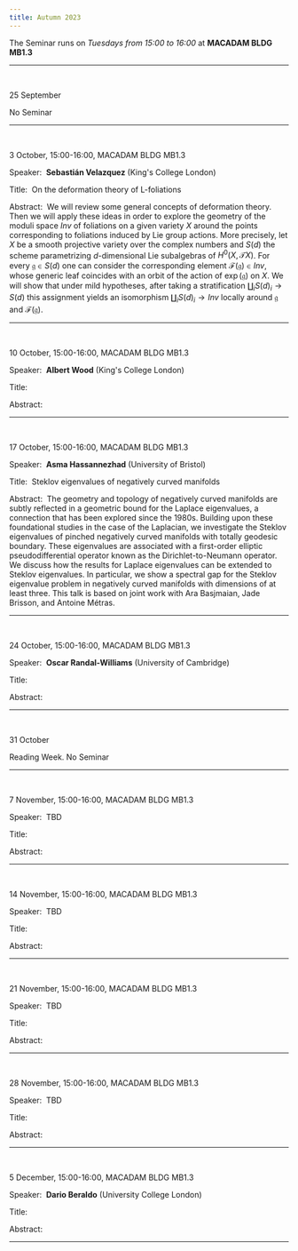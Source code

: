 ```yaml
---
title: Autumn 2023
---
```



The Seminar runs on *Tuesdays from 15:00 to 16:00* at **MACADAM BLDG MB1.3**



----------------------------------------------------------------
<br />

25 September

No Seminar

---------------------------------------------------------
<br />

3 October, 15:00-16:00, MACADAM BLDG MB1.3

Speaker:&nbsp; **Sebastián Velazquez** (King's College London)

Title:&nbsp;  On the deformation theory of L-foliations

Abstract:&nbsp;  We will review some general concepts of deformation theory. Then we will apply these ideas in order to explore the geometry of the moduli space $Inv$ of foliations on a given variety $X$  around the points corresponding to foliations induced by Lie group actions.  More precisely, let $X$ be a smooth projective variety over the complex numbers and $S(d)$ the scheme parametrizing $d$-dimensional Lie subalgebras of $H^0(X,\mathcal{T} X)$.  For every $\mathfrak{g} \in S(d)$ one can consider the corresponding element $\mathcal{F}(\mathfrak{g})\in Inv$, whose generic leaf coincides with an orbit of the action of $\exp(\mathfrak{g})$ on $X$. We will show that under mild hypotheses, after taking a stratification $\coprod_i S(d)_i\to S(d)$ this assignment yields an isomorphism $\coprod_i S(d)_i\to Inv$ locally around $\mathfrak{g}$ and $\mathcal{F}(\mathfrak{g})$.


-----------------------------------------------------------
<br />

10 October, 15:00-16:00, MACADAM BLDG MB1.3

Speaker:&nbsp; **Albert Wood** (King's College London)

Title:&nbsp;

Abstract:&nbsp;

-----------------------------------------------------------
<br />

17 October, 15:00-16:00, MACADAM BLDG MB1.3

Speaker:&nbsp; **Asma Hassannezhad** (University of Bristol)

Title:&nbsp; Steklov eigenvalues of negatively curved manifolds

Abstract:&nbsp; The geometry and topology of negatively curved manifolds are subtly reflected in a geometric bound for the Laplace eigenvalues, a connection that has been explored since the 1980s. Building upon these foundational studies in the case of the Laplacian, we investigate the Steklov eigenvalues of pinched negatively curved manifolds with totally geodesic boundary. These eigenvalues are associated with a first-order elliptic pseudodifferential operator known as the Dirichlet-to-Neumann operator. We discuss how the results for Laplace eigenvalues can be extended to Steklov eigenvalues. In particular, we show a spectral gap for the Steklov eigenvalue problem in negatively curved manifolds with dimensions of at least three.
This talk is based on joint work with Ara Basjmaian, Jade Brisson, and Antoine Métras.

-----------------------------------------------------------
<br />

24 October, 15:00-16:00, MACADAM BLDG MB1.3

Speaker:&nbsp; **Oscar Randal-Williams** (University of Cambridge)

Title:&nbsp;

Abstract:&nbsp;


-----------------------------------------------------------
<br />

31 October

Reading Week. No Seminar


-----------------------------------------------------------
<br />

7 November, 15:00-16:00, MACADAM BLDG MB1.3

Speaker:&nbsp; TBD

Title:&nbsp;

Abstract:&nbsp;

-----------------------------------------------------------
<br />

14 November, 15:00-16:00, MACADAM BLDG MB1.3

Speaker:&nbsp; TBD

Title:&nbsp;

Abstract:&nbsp;

-----------------------------------------------------------
<br />

21 November, 15:00-16:00, MACADAM BLDG MB1.3

Speaker:&nbsp; TBD

Title:&nbsp;

Abstract:&nbsp;

-----------------------------------------------------------
<br />

28 November, 15:00-16:00, MACADAM BLDG MB1.3

Speaker:&nbsp; TBD

Title:&nbsp;

Abstract:&nbsp;

-----------------------------------------------------------
<br />

5 December, 15:00-16:00, MACADAM BLDG MB1.3

Speaker:&nbsp; **Dario Beraldo** (University College London)

Title:&nbsp;

Abstract:&nbsp;

-----------------------------------------------------------
